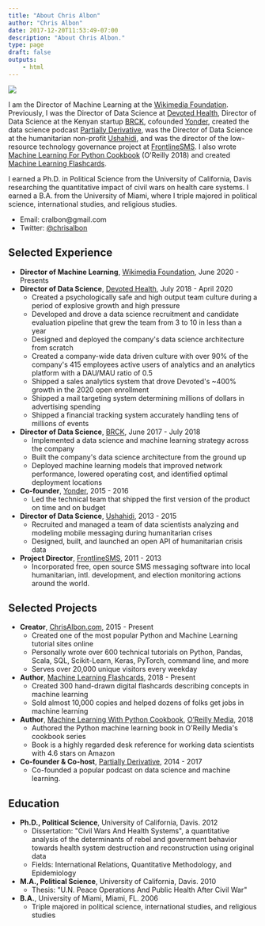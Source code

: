 ```yaml
---
title: "About Chris Albon"
author: "Chris Albon"
date: 2017-12-20T11:53:49-07:00
description: "About Chris Albon."
type: page
draft: false
outputs:
    - html
---
```



<img src="chris_albon_banner.jpg"></img>

I am the Director of Machine Learning at the [Wikimedia Foundation](https://wikimediafoundation.org/). Previously, I was the Director of Data Science at [Devoted Health](https://www.devoted.com/), Director of Data Science at the Kenyan startup [BRCK](https://www.brck.com/), cofounded [Yonder](https://www.Yonder.co), created the data science podcast [Partially Derivative](https://www.partiallyderivative.com), was the Director of Data Science at the humanitarian non-profit [Ushahidi](https://www.ushahidi.com), and was the director of the low-resource technology governance project at [FrontlineSMS](http://www.frontlinesms.com). I also wrote [Machine Learning For Python Cookbook](https://www.amazon.com/Machine-Learning-Python-Cookbook-Preprocessing/dp/1491989386) (O'Reilly 2018) and created [Machine Learning Flashcards](https://machinelearningflashcards.com/).

I earned a Ph.D. in Political Science from the University of California, Davis researching the quantitative impact of civil wars on health care systems. I earned a B.A. from the University of Miami, where I triple majored in political science, international studies, and religious studies.

-   Email: &#099;&#114;&#097;&#108;&#098;&#111;&#110;&#064;&#103;&#109;&#097;&#105;&#108;&#046;&#099;&#111;&#109;
-   Twitter: [@chrisalbon](https://twitter.com/chrisalbon)

## Selected Experience
-   **Director of Machine Learning**, [Wikimedia Foundation](https://wikimediafoundation.org/), June 2020 - Presents
-   **Director of Data Science**, [Devoted Health](http://www.devoted.com/), July 2018 - April 2020
    - Created a psychologically safe and high output team culture during a period of explosive growth and high pressure
    - Developed and drove a data science recruitment and candidate evaluation pipeline that grew the team from 3 to 10 in less than a year
    - Designed and deployed the company's data science architecture from scratch
    - Created a company-wide data driven culture with over 90% of the company's 415 employees active users of analytics and an analytics platform with a DAU/MAU ratio of 0.5
    - Shipped a sales analytics system that drove Devoted's ~400% growth in the 2020 open enrollment
    - Shipped a mail targeting system determining millions of dollars in advertising spending
    - Shipped a financial tracking system accurately handling tens of millions of events
-   **Director of Data Science**, [BRCK](https://www.brck.com/), June 2017 - July 2018
    - Implemented a data science and machine learning strategy across the company
    - Built the company's data science architecture from the ground up
    - Deployed machine learning models that improved network performance, lowered operating cost, and identified optimal deployment locations
-   **Co-founder**, [Yonder](https://www.yonder.co/), 2015 - 2016
    - Led the technical team that shipped the first version of the product on time and on budget
-   **Director of Data Science**, [Ushahidi](http://www.ushahidi.com), 2013 - 2015
    - Recruited and managed a team of data scientists analyzing and modeling mobile messaging during humanitarian crises
    - Designed, built, and launched an open API of humanitarian crisis data
-   **Project Director**, [FrontlineSMS](http://www.frontlinesms.com), 2011 - 2013
    - Incorporated free, open source SMS messaging software into local humanitarian, intl. development, and election monitoring actions around the world.

## Selected Projects
-   **Creator**, [ChrisAlbon.com](https://chrisalbon.com), 2015 - Present
    - Created one of the most popular Python and Machine Learning tutorial sites online
    - Personally wrote over 600 technical tutorials on Python, Pandas, Scala, SQL, Scikit-Learn, Keras, PyTorch, command line, and more
    - Serves over 20,000 unique visitors every weekday
-   **Author**, [Machine Learning Flashcards](http://machinelearningflashcards.com/), 2018 - Present
    - Created 300 hand-drawn digital flashcards describing concepts in machine learning
    - Sold almost 10,000 copies and helped dozens of folks get jobs in machine learning
-   **Author**, [Machine Learning With Python Cookbook](https://amzn.to/2HwnWty), [O’Reilly Media](https://www.oreilly.com/), 2018
    - Authored the Python machine learning book in O'Reilly Media's cookbook series
    - Book is a highly regarded desk reference for working data scientists with 4.6 stars on Amazon
-   **Co-founder & Co-host**, [Partially Derivative](http://www.partiallyderivative.com), 2014 - 2017
    -   Co-founded a popular podcast on data science and machine learning.

## Education

-   **Ph.D., Political Science**, University of California, Davis. 2012
    -   Dissertation: "Civil Wars And Health Systems", a quantitative analysis of the determinants of rebel and government behavior towards health system destruction and reconstruction using original data
    -   Fields: International Relations, Quantitative Methodology, and Epidemiology
-   **M.A., Political Science**, University of California, Davis. 2010
    -   Thesis: "U.N. Peace Operations And Public Health After Civil War"
-   **B.A.**, University of Miami, Miami, FL. 2006
    -   Triple majored in political science, international studies, and religious studies